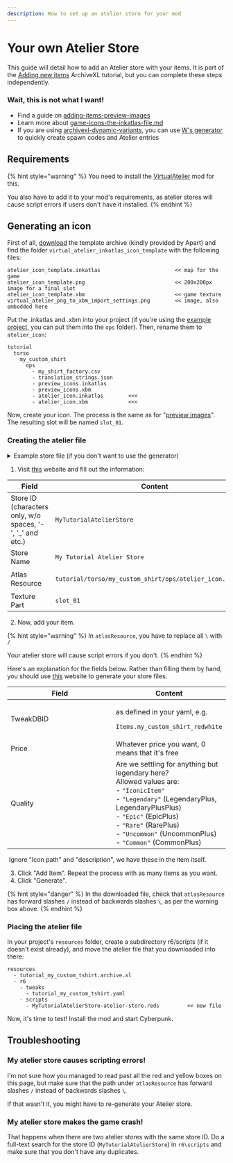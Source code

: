 ```yaml
---
description: How to set up an atelier store for your mod
---
```


# Your own Atelier Store

This guide will detail how to add an Atelier store with your items. It is part of the [Adding new items](./) ArchiveXL tutorial, but you can complete these steps independently.

### Wait, this is not what I want!

* Find a guide on [adding-items-preview-images](../../custom-icons-and-ui/adding-items-preview-images/ "mention")&#x20;
* Learn more about [game-icons-the-inkatlas-file.md](../../../for-mod-creators-theory/files-and-what-they-do/file-formats/game-icons-the-inkatlas-file.md "mention")
* If you are using [archivexl-dynamic-variants](archivexl-dynamic-variants/ "mention"), you can use [W's generator](https://codepen.io/Wandering-Aldecaldo/full/jOoWemp) to quickly create spawn codes and Atelier entries

## Requirements

{% hint style="warning" %}
You need to install the [VirtualAtelier](https://www.nexusmods.com/cyberpunk2077/mods/2987) mod for this.&#x20;

You also have to add it to your mod's requirements, as atelier stores will cause script errors if users don't have it installed.
{% endhint %}

## Generating an icon

First of all, [download](https://www.mediafire.com/file/3slvnkhjbz0jt65/inkatlas_templates_apart_v1.zip/file) the template archive (kindly provided by Apart) and find the folder `virtual_atelier_inkatlas_icon_template` with the following files:

```
atelier_icon_template.inkatlas                        << map for the game  
atelier_icon_template.png                             << 200x200px image for a final slot  
atelier_icon_template.xbm                             << game texture  
virtual_atelier_png_to_xbm_import_settings.png        << image, also embedded here  
```

Put the .inkatlas and .xbm into your project (if you're using the [example project](./#grab-the-example-files), you can put them into the `ops` folder). Then, rename them to `atelier_icon`:

```
tutorial
  torso
    my_custom_shirt
      ops		   
      	- my_shirt_factory.csv  
      	- translation_strings.json  
      	- preview_icons.inkatlas       
      	- preview_icons.xbm            
      	- atelier_icon.inkatlas        <<<  
      	- atelier_icon.xbm             <<<  
```

Now, create your icon. The process is the same as for "[preview images](../../custom-icons-and-ui/adding-items-preview-images/#fixing-up-your-texture)". The resulting slot will be named `slot_01`.

### Creating the atelier file

<details>

<summary>Example store file (if you don't want to use the generator)</summary>

```
@addMethod(gameuiInGameMenuGameController)
protected cb func RegisterYOURNAMESStore(event: ref<VirtualShopRegistration>) -> Bool {
  event.AddStore(
    n"YOURNAME",
    "Your Store Name",
    [            
      "Items.my_custom_shirt_redwhite",  	
      "Items.my_custom_shirt_redblack"
	],
	[ 1	],
    r"tutorial/torso/my_custom_shirt/ops/atelier_icon.inkatlas",
    n"slot_01",
	[ "Legendary" ]
  );
}
```



</details>

1. Visit [this](https://jovial-shockley-612ec8.netlify.app/) website and fill out the information:

| Field                                                      | Content                                                                          |
| ---------------------------------------------------------- | -------------------------------------------------------------------------------- |
| Store ID (characters only, w/o spaces, '-', '\_' and etc.) | `MyTutorialAtelierStore`                                                         |
| Store Name                                                 | `My Tutorial Atelier Store`                                                      |
| Atlas Resource                                             | <p><code>tutorial/torso/my_custom_shirt/ops/atelier_icon.inkatlas</code><br></p> |
| Texture Part                                               | `slot_01`                                                                        |

2. Now, add your item.

{% hint style="warning" %}
In `atlasResource`, you have to replace all `\` with `/`

Your atelier store will cause script errors if you don't.
{% endhint %}

Here's an explanation for the fields below. Rather than filling them by hand, you should use [this](https://jovial-shockley-612ec8.netlify.app/) website to generate your store files.

<table><thead><tr><th width="231">Field</th><th>Content</th></tr></thead><tbody><tr><td>TweakDBID</td><td><p>as defined in your yaml, e.g.</p><p><code>Items.my_custom_shirt_redwhite</code></p></td></tr><tr><td>Price</td><td>Whatever price you want, 0 means that it's free</td></tr><tr><td>Quality</td><td>Are we settling for anything but legendary here?<br>Allowed values are: <br>- <code>"IconicItem"</code><br>- <code>"Legendary"</code> (LegendaryPlus, LegendaryPlusPlus)<br>- <code>"Epic"</code> (EpicPlus)<br>- <code>"Rare"</code> (RarePlus)<br>- <code>"Uncommon"</code> (UncommonPlus)<br>- <code>"Common"</code> (CommonPlus)</td></tr></tbody></table>

​ Ignore "Icon path" and "description", we have these in the item itself.

3. Click "Add Item". Repeat the process with as many items as you want.
4. Click "Generate".

{% hint style="danger" %}
In the downloaded file, check that `atlasResource` has forward slashes `/` instead of backwards slashes `\`, as per the warning box above.
{% endhint %}

### Placing the atelier file

In your project's `resources` folder, create a subdirectory r6/scripts (if it doesn't exist already), and move the atelier file that you downloaded into there:

```
resources
  - tutorial_my_custom_tshirt.archive.xl  
  - r6
    - tweaks
      - tutorial_my_custom_tshirt.yaml         
    - scripts
      - MyTutorialAtelierStore-atelier-store.reds         << new file
```

Now, it's time to test! Install the mod and start Cyberpunk.

## Troubleshooting

### My atelier store causes scripting errors!

I'm not sure how you managed to read past all the red and yellow boxes on this page, but make sure that the path under `atlasResource` has forward slashes `/` instead of backwards slashes `\`.

If that wasn't it, you might have to re-generate your Atelier store.

### My atelier store makes the game crash!

That happens when there are two atelier stores with the same store ID. Do a full-text search for the store ID (`MyTutorialAtelierStore`) in `r6\scripts` and make sure that you don't have any duplicates.

